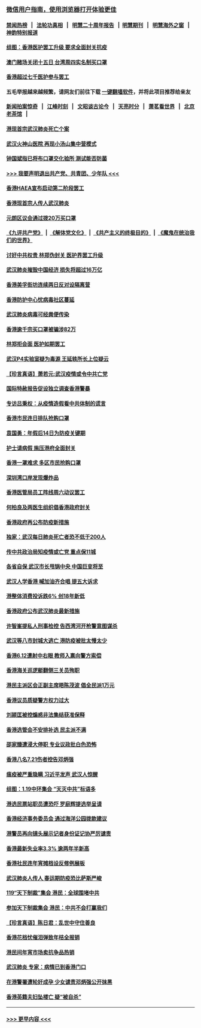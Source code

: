 ### [微信用户指南，使用浏览器打开体验更佳](https://github.com/gfw-breaker/banned-news1/blob/master/indexes/wechat-guide.md?t=0)
#### [禁闻热榜](热点新闻.md?t=0)  &nbsp;&nbsp;|&nbsp;&nbsp; [法轮功真相](https://github.com/gfw-breaker/truth/blob/master/README.md?t=0) &nbsp;&nbsp;|&nbsp;&nbsp; [明慧二十周年报告](https://github.com/gfw-breaker/mh-reports/blob/master/README.md?t=0) &nbsp;&nbsp;|&nbsp;&nbsp;[明慧期刊](https://github.com/gfw-breaker/mh-qikan) &nbsp;&nbsp;|&nbsp;&nbsp; [明慧海外之窗](https://github.com/gfw-breaker/mh-news/blob/master/README.md?t=0) &nbsp;&nbsp;|&nbsp;&nbsp; [神韵特别报道](https://github.com/gfw-breaker/mh-news/blob/master/shenyun.md?t=0)
#### [组图：香港医护罢工升级 要求全面封关抗疫](../pages/nsc415/n11844107.md?t=02051055) 
#### [澳门赌场关闭十五日 台湾周四实名制买口罩](../pages/nsc415/n11845083.md?t=02051055) 
#### [香港超过七千医护参与罢工](../pages/nsc415/n11845051.md?t=02051055) 
#### 五毛举报越来越频繁，请网友们前往下载 [一键翻墙软件](https://github.com/gfw-breaker/ssr-accounts)，并将此项目推荐给亲友
#### [新闻拍案惊奇](https://github.com/gfw-breaker/banned-news1/blob/master/pages/link4.md) &nbsp;&nbsp;|&nbsp;&nbsp; [江峰时刻](https://github.com/gfw-breaker/banned-news1/blob/master/pages/link4.md) &nbsp;&nbsp;|&nbsp;&nbsp; [文昭谈古论今](https://github.com/gfw-breaker/banned-news1/blob/master/pages/link4.md) &nbsp;&nbsp;|&nbsp;&nbsp; [天亮时分](https://github.com/gfw-breaker/banned-news1/blob/master/pages/link4.md) &nbsp;&nbsp;|&nbsp;&nbsp; [萧茗看世界](https://github.com/gfw-breaker/banned-news1/blob/master/pages/link4.md) &nbsp;&nbsp;|&nbsp;&nbsp; [北京老茶馆](https://github.com/gfw-breaker/banned-news1/blob/master/pages/link4.md) &nbsp;&nbsp;|&nbsp;&nbsp; 
#### [港现首宗武汉肺炎死亡个案](../pages/nsc415/n11844998.md?t=02051055) 
#### [武汉火神山医院 再现小汤山集中营模式](../pages/nsc415/n11844763.md?t=02051055) 
#### [钟国斌指已将布口罩交化验所 测试能否防菌](../pages/nsc415/n11842783.md?t=02051055) 
#### [>>> 我要声明退出共产党、共青团、少年队 <<<](https://github.com/begood0513/goodnews/blob/master/quit/letter.md) 
#### [香港HAEA宣布启动第二阶段罢工](../pages/nsc415/n11842723.md?t=02051055) 
#### [香港现首宗人传人武汉肺炎](../pages/nsc415/n11842766.md?t=02051055) 
#### [元朗区议会通过拨20万买口罩](../pages/nsc415/n11842754.md?t=02051055) 
#### [《九评共产党》](https://github.com/begood0513/9ping.md/blob/master/README.md) &nbsp;|&nbsp; [《解体党文化》](../../../../jtdwh.md/blob/master/README.md)  &nbsp;|&nbsp; [《共产主义的终极目的》](../../../../gczydzjmd.md/blob/master/README.md) &nbsp;|&nbsp; [《魔鬼在统治我们的世界》](../../../../mgztzwmdsj.md/blob/master/README.md) 
#### [讨好中共权贵 林郑伪封关 医护界罢工升级](../pages/nsc415/n11842359.md?t=02051055) 
#### [武汉肺炎摧毁中国经济 损失将超过16万亿](../pages/nsc415/n11839723.md?t=02051055) 
#### [香港美孚街坊连续两日反对设隔离营](../pages/nsc415/n11839962.md?t=02051055) 
#### [香港防护中心忧病毒社区蔓延](../pages/nsc415/n11839933.md?t=02051055) 
#### [武汉肺炎病毒可经粪便传染](../pages/nsc415/n11839939.md?t=02051055) 
#### [香港逾千宗买口罩被骗涉82万](../pages/nsc415/n11839914.md?t=02051055) 
#### [林郑拒会面 医护如期罢工](../pages/nsc415/n11839892.md?t=02051055) 
#### [武汉P4实验室疑为毒源 王延轶所长上位疑云](../pages/nsc415/n11835543.md?t=02051055) 
#### [【珍言真语】萧若元:武汉疫情或令中共亡党](../pages/nsc415/n11829394.md?t=02051055) 
#### [国际特赦报告促设独立调查香港警暴](../pages/nsc415/n11833845.md?t=02051055) 
#### [专访吕秉权：从疫情造假看中共体制的谎言](../pages/nsc415/n11833813.md?t=02051055) 
#### [香港市民连日排队抢购口罩](../pages/nsc415/n11833794.md?t=02051055) 
#### [袁国勇：年假后14日为防疫关键期](../pages/nsc415/n11831088.md?t=02051055) 
#### [护士请病假 施压港府全面封关](../pages/nsc415/n11831030.md?t=02051055) 
#### [香港一罩难求 多区市民抢购口罩](../pages/nsc415/n11831002.md?t=02051055) 
#### [深圳湾口岸发现爆炸品](../pages/nsc415/n11828802.md?t=02051055) 
#### [香港医管局员工阵线周六动议罢工](../pages/nsc415/n11828762.md?t=02051055) 
#### [何柏良及两医生组织倡香港政府封关](../pages/nsc415/n11828749.md?t=02051055) 
#### [香港政府再公布防疫新措施](../pages/nsc415/n11828716.md?t=02051055) 
#### [独家：武汉每日肺炎死亡者恐不低于200人](../pages/nsc415/n11828240.md?t=02051055) 
#### [传中共政治局知疫情或亡党 重点保11城](../pages/nsc415/n11828145.md?t=02051055) 
#### [各省自保 武汉市长甩锅中央 中国巨变将至](../pages/nsc415/n11828021.md?t=02051055) 
#### [武汉人学香港 喊加油齐合唱 提五大诉求](../pages/nsc415/n11827046.md?t=02051055) 
#### [港整体消费投诉跌6% 创18年新低](../pages/nsc415/n11817280.md?t=02051055) 
#### [香港政府公布武汉肺炎最新措施](../pages/nsc415/n11817152.md?t=02051055) 
#### [许智峯提私人刑事检控 告西湾河开枪警意图谋杀](../pages/nsc415/n11817132.md?t=02051055) 
#### [武汉等八市封城大逃亡 港防疫被批太慢太少](../pages/nsc415/n11817058.md?t=02051055) 
#### [香港6.12遭射中右眼 教师入禀向警方索偿](../pages/nsc415/n11814678.md?t=02051055) 
#### [香港海关巡逻艇翻侧三关员殉职](../pages/nsc415/n11814604.md?t=02051055) 
#### [港民主派区会正副主席晤陈茂波 倡全民派1万元](../pages/nsc415/n11814582.md?t=02051055) 
#### [香港议员质疑警方权力过大](../pages/nsc415/n11814560.md?t=02051055) 
#### [刘颕匡被控煽惑非法集结获准保释](../pages/nsc415/n11811727.md?t=02051055) 
#### [香港选管会不安排补选 民主派不满](../pages/nsc415/n11811691.md?t=02051055) 
#### [邵家臻遭浸大停职 专业议政批白色恐怖](../pages/nsc415/n11811670.md?t=02051055) 
#### [香港八名7.21伤者控告邓炳强](../pages/nsc415/n11811623.md?t=02051055) 
#### [瘟疫被严重隐瞒 习近平发声 武汉人惊醒](../pages/nsc415/n11811186.md?t=02051055) 
#### [组图：1.19中环集会 “天灭中共”标语多](../pages/nsc415/n11809514.md?t=02051055) 
#### [港选民票站职员遭恐吓 罗庭辉提选举呈请](../pages/nsc415/n11808914.md?t=02051055) 
#### [香港经济事务委员会 通过海洋公园拨款建议](../pages/nsc415/n11808906.md?t=02051055) 
#### [港警员再向镜头展示记者身份证记协严厉谴责](../pages/nsc415/n11808888.md?t=02051055) 
#### [香港最新失业率3.3% 逾两年半新高](../pages/nsc415/n11808887.md?t=02051055) 
#### [香港社民连年宵摊档设反修例展板](../pages/nsc415/n11808857.md?t=02051055) 
#### [武汉肺炎人传人 春运期防疫恐比萨斯严峻](../pages/nsc415/n11808739.md?t=02051055) 
#### [119“天下制裁”集会 港民：全球围堵中共](../pages/nsc415/n11806318.md?t=02051055) 
#### [参加天下制裁集会 港民：中共不会打赢我们](../pages/nsc415/n11806596.md?t=02051055) 
#### [【珍言真语】陈日君：乱世中守住善良](../pages/nsc415/n11806247.md?t=02051055) 
#### [香港花档忧催泪弹致年桔全报销](../pages/nsc415/n11806130.md?t=02051055) 
#### [港民间年宵市场卖抗争品热销](../pages/nsc415/n11806073.md?t=02051055) 
#### [武汉肺炎 专家：病情已到香港门口](../pages/nsc415/n11806020.md?t=02051055) 
#### [在港警署遭轮奸成孕 少女谴责邓炳强公开抹黑](../pages/nsc415/n11805981.md?t=02051055) 
#### [香港英籍夫妇坠楼亡 疑“被自杀”](../pages/nsc415/n11805937.md?t=02051055) 

----
#### [ >>> 更早内容 <<< ](../indexes/nsc415-earlier.md)
